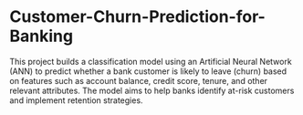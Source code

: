 # Customer-Churn-Prediction-for-Banking
This project builds a classification model using an Artificial Neural Network (ANN) to predict whether a bank customer is likely to leave (churn) based on features such as account balance, credit score, tenure, and other relevant attributes. The model aims to help banks identify at-risk customers and implement retention strategies.
